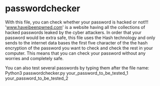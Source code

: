 # passwordchecker
With this file, you can check whether your password is hacked or not!!!
'www.haveibeenpwned.com' is a website having all the collections of hacked passwords leaked by the cyber attackers.
In order that your password would be extra safe, this file uses the Hash technology and only sends to the internet data bases the first five character of the the hash encryption of the password you want to check and check the rest in your computer. This means that you can check your password without any worries and completely safe.

You can also test several passwords by typing them after the file name:
Python3 passwordchecker.py your_password_to_be_tested_1 your_password_to_be_tested_2  
